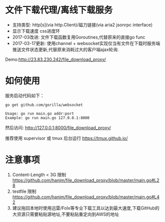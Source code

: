 # 文件下载代理/离线下载服务
- 支持类型: http[s](via http.Client)/磁力链接(via aria2 jsonrpc interface)
- 显示下载速度 css进度环
- 2017-03改进: 文件下载函数复用Goroutines,代替原来的直接go func
- 2017-03-17更新: 使用channel + websocket实现仅当有文件在下载时服务端推送文件状态更新,代替原来消耗过大的客户端ajax轮询.

Demo:http://23.83.230.242/file_download_proxy/

# 如何使用
服务启动代码如下：
```shell
go get github.com/gorilla/websocket

Usage: go run main.go addr:port
Example: go run main.go 127.0.0.1:8000
```
然后访问: http://127.0.0.1:8000/file_download_proxy/

推荐使用 supervisor 或 tmux 后台运行 https://tmux.github.io/

# 注意事项
1. Content-Length < 3G 限制
https://github.com/hanjm/file_download_proxy/blob/master/main.go#L28
2. testfile 限制
https://github.com/hanjm/file_download_proxy/blob/master/main.go#L42
3. 建议拖回本地时使用迅雷/Folx等专业下载工具以达到最大速度,下载GitHub的大资源只需要粘贴源地址,不要粘贴重定向到AWS的地址
